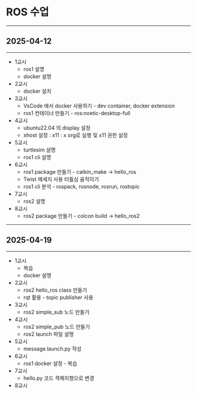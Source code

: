 # ROS 수업

---

## 2025-04-12

---

- 1교시
  - ros1 설명
  - docker 설명
- 2교시
  - docker 설치
- 3교시
  - VsCode 에서 docker 사용하기 - dev container, docker extension
  - ros1 컨테이너 만들기 - ros:noetic-desktop-full
- 4교시
  - ubuntu22.04 의 display 설정
  - xhost 설정 : x11 : x org로 실행 및 x11 권한 설정
- 5교시
  - turtlesim 설명
  - ros1 cli 설명
- 6교시
  - ros1 package 만들기 - catkin_make -> hello_ros
  - Twist 메세지 사용 터틀심 움직이기
  - ros1 cli 분석 - rospack, rosnode, rosrun, rostopic
- 7교시
  - ros2 설명
- 8교시
  - ros2 package 만들기 - colcon build -> hello_ros2

---

## 2025-04-19

---

- 1교시
  - 복습
  - docker 설명
- 2교시
  - ros2 hello_ros class 만들기
  - rqt 활용 - topic publisher 사용
- 3교시
  - ros2 simple_sub 노드 만들기
- 4교시
  - ros2 simple_pub 노드 만들기
  - ros2 launch 파일 설명
- 5교시
  - message.launch.py 작성
- 6교시
  - ros1 docker 설정 - 복습
- 7교시
  - hello.py 코드 객체지향으로 변경
- 8교시
